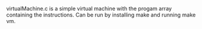 virtualMachine.c is a simple virtual machine with the progam array containing the instructions. Can be run by installing make and running make vm.
